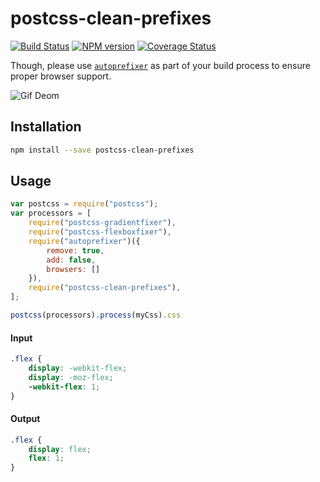 postcss-clean-prefixes
=====

[![Build Status](https://travis-ci.org/gucong3000/postcss-clean-prefixes.svg?branch=master)](https://travis-ci.org/gucong3000/postcss-clean-prefixes)
[![NPM version](https://img.shields.io/npm/v/postcss-clean-prefixes.svg?style=flat-square)](https://www.npmjs.com/package/postcss-clean-prefixes)
[![Coverage Status](https://img.shields.io/coveralls/gucong3000/postcss-clean-prefixes.svg)](https://coveralls.io/r/gucong3000/postcss-clean-prefixes)

Though, please use [`autoprefixer`](https://github.com/postcss/autoprefixer) as part of your build process to ensure proper browser support.

![Gif Deom](http://ww3.sinaimg.cn/bmiddle/534b48acgw1et7jyprmj3g20b40ciaes.gif)

## Installation

```bash
npm install --save postcss-clean-prefixes
```

## Usage

```javascript
var postcss = require("postcss");
var processors = [
	require("postcss-gradientfixer"),
	require("postcss-flexboxfixer"),
	require("autoprefixer")({
		remove: true,
		add: false,
		browsers: []
	}),
	require("postcss-clean-prefixes"),
];

postcss(processors).process(myCss).css
```

#### Input

```css
.flex {
	display: -webkit-flex;
	display: -moz-flex;
	-webkit-flex: 1;
}
```

#### Output

```css
.flex {
	display: flex;
	flex: 1;
}
```
